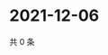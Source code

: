 # 2021-12-06

共 0 条

<!-- BEGIN WEIBO -->
<!-- 最后更新时间 Mon Dec 06 2021 08:50:12 GMT+0800 (China Standard Time) -->

<!-- END WEIBO -->
